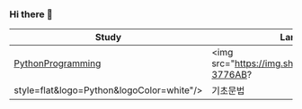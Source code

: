 ### Hi there 👋

<!--
**JuwonLee99/JuwonLee99** is a ✨ _special_ ✨ repository because its `README.md` (this file) appears on your GitHub profile.

Here are some ideas to get you started:

- 🔭 I’m currently working on ...
- 🌱 I’m currently learning ...
- 👯 I’m looking to collaborate on ...
- 🤔 I’m looking for help with ...
- 💬 Ask me about ...
- 📫 How to reach me: ...
- 😄 Pronouns: ...
- ⚡ Fun fact: ...
-->
|Study|Language|Contents|Date|
|------|---|---|---|
|[PythonProgramming](https://github.com/JuwonLee99/python_practice.git)|<img src="https://img.shields.io/badge/Python-3776AB?
          style=flat&logo=Python&logoColor=white"/>|기초문법|2022.12.13|
